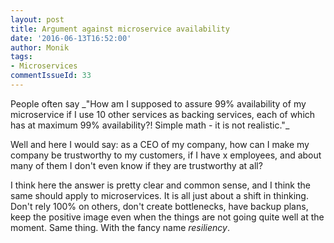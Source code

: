 ```yaml
---
layout: post
title: Argument against microservice availability
date: '2016-06-13T16:52:00'
author: Monik
tags:
- Microservices
commentIssueId: 33
---
```

<div class="bg-info panel-body" markdown="1">
People often say _"How am I supposed to assure 99% availability of my microservice if I use 10 other services as backing services, each of which has at maximum 99% availability?! Simple math - it is not realistic."_
</div>

Well and here I would say: as a CEO of my company, how can I make my company be trustworthy to my customers, if I have x employees, and about many of them I don't even know if they are trustworthy at all?

I think here the answer is pretty clear and common sense, and I think the same should apply to microservices. It is all just about a shift in thinking. Don't rely 100% on others, don't create bottlenecks, have backup plans, keep the positive image even when the things are not going quite well at the moment. Same thing. With the fancy name _resiliency_.
